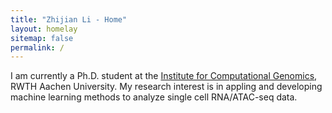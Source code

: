 ```yaml
---
title: "Zhijian Li - Home"
layout: homelay
sitemap: false
permalink: /
---
```


I am currently a Ph.D. student at the [Institute for Computational Genomics](http://www.costalab.org/), RWTH Aachen University. My research interest is in appling and developing machine learning methods to analyze single cell RNA/ATAC-seq data.

<!--  <figure class="fourth">
  <img src="{{ site.url }}{{ site.baseurl }}/images/logopic/Logo_Leiden.jpg" style="width: 210px">
  <img src="{{ site.url }}{{ site.baseurl }}/images/logopic/Logo_Nanofront.jpg" style="width: 110px">
  <img src="{{ site.url }}{{ site.baseurl }}/images/logopic/Logo_NWO.jpg" style="width: 120px">
  <img src="{{ site.url }}{{ site.baseurl }}/images/logopic/Logo_ERC.jpg" style="width: 110px">
</figure>
-->